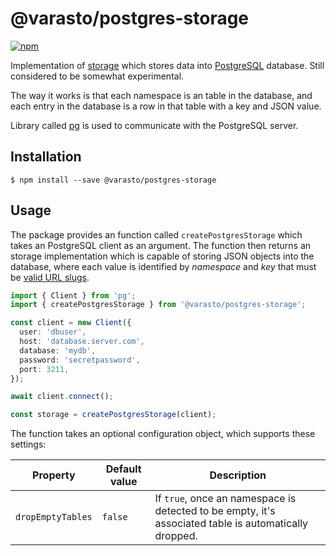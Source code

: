 # @varasto/postgres-storage

[![npm][npm-image]][npm-url]

Implementation of [storage] which stores data into [PostgreSQL] database. Still
considered to be somewhat experimental.

The way it works is that each namespace is an table in the database, and each
entry in the database is a row in that table with a key and JSON value.

Library called [pg] is used to communicate with the PostgreSQL server.

[npm-image]: https://img.shields.io/npm/v/@varasto/postgres-storage.svg
[npm-url]: https://npmjs.org/package/@varasto/postgres-storage
[storage]: https://www.npmjs.com/package/@varasto/storage
[postgresql]: https://www.postgresql.org/
[pg]: https://www.npmjs.com/package/pg

## Installation

```shell
$ npm install --save @varasto/postgres-storage
```

## Usage

The package provides an function called `createPostgresStorage` which takes an
PostgreSQL client as an argument. The function then returns an storage
implementation which is capable of storing JSON objects into the database,
where each value is identified by _namespace_ and _key_ that must be [valid URL
slugs].

[valid url slugs]: https://ihateregex.io/expr/url-slug/

```TypeScript
import { Client } from 'pg';
import { createPostgresStorage } from '@varasto/postgres-storage';

const client = new Client({
  user: 'dbuser',
  host: 'database.server.com',
  database: 'mydb',
  password: 'secretpassword',
  port: 3211,
});

await client.connect();

const storage = createPostgresStorage(client);
```

The function takes an optional configuration object, which supports these
settings:

| Property          | Default value | Description                                                                                           |
| ----------------- | ------------- | ----------------------------------------------------------------------------------------------------- |
| `dropEmptyTables` | `false`       | If `true`, once an namespace is detected to be empty, it's associated table is automatically dropped. |
